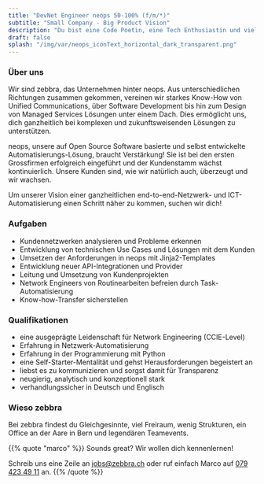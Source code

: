 ```yaml
---
title: "DevNet Engineer neops 50-100% (f/m/*)"
subtitle: "Small Company - Big Product Vision"
description: "Du bist eine Code Poetin, eine Tech Enthusiastin und vielleicht sogar Entrepreneurin mit einer make-things-happen Haltung?"
draft: false
splash: "/img/var/neops_iconText_horizontal_dark_transparent.png"
---
```

### Über uns

Wir sind zebbra, das Unternehmen hinter neops. Aus unterschiedlichen Richtungen zusammen gekommen, vereinen wir starkes Know-How von Unified Communications, über Software Development bis hin zum Design von Managed Services Lösungen unter einem Dach. Dies ermöglicht uns, dich ganzheitlich bei komplexen und zukunftsweisenden Lösungen zu unterstützen.
<!--more-->
neops, unsere auf Open Source Software basierte und selbst entwickelte Automatisierungs-Lösung, braucht Verstärkung! Sie ist bei den ersten Grossfirmen erfolgreich eingeführt und der Kundenstamm wächst kontinuierlich. Unsere Kunden sind, wie wir natürlich auch, überzeugt und wir wachsen.
<!--more-->
Um unserer Vision einer ganzheitlichen end-to-end-Netzwerk- und ICT-Automatisierung einen Schritt näher zu kommen, suchen wir dich!


### Aufgaben

* Kundennetzwerken analysieren und Probleme erkennen
* Entwicklung von technischen Use Cases und Lösungen mit dem Kunden
* Umsetzen der Anforderungen in neops mit Jinja2-Templates
* Entwicklung neuer API-Integrationen und Provider
* Leitung und Umsetzung von Kundenprojekten
* Network Engineers von Routinearbeiten befreien durch Task-Automatisierung
* Know-how-Transfer sicherstellen


### Qualifikationen

* eine ausgeprägte Leidenschaft für Network Engineering (CCIE-Level)
* Erfahrung in Netzwerk-Automatisierung
* Erfahrung in der Programmierung mit Python
* eine Self-Starter-Mentalität und gehst Herausforderungen begeistert an
* liebst es zu kommunizieren und sorgst damit für Transparenz
* neugierig, analytisch und konzeptionell stark
* verhandlungssicher in Deutsch und Englisch

### Wieso zebbra
Bei zebbra findest du Gleichgesinnte, viel Freiraum, wenig Strukturen, ein Office an der Aare in Bern und legendären Teamevents.

{{% quote "marco" %}}
  Sounds great? Wir wollen dich kennenlernen!

  Schreib uns eine Zeile an <a href="mailto:jobs@zebbra.ch">jobs@zebbra.ch</a> oder ruf einfach Marco auf [079 423 49 11](tel:+41794234911) an.
{{% /quote %}}
